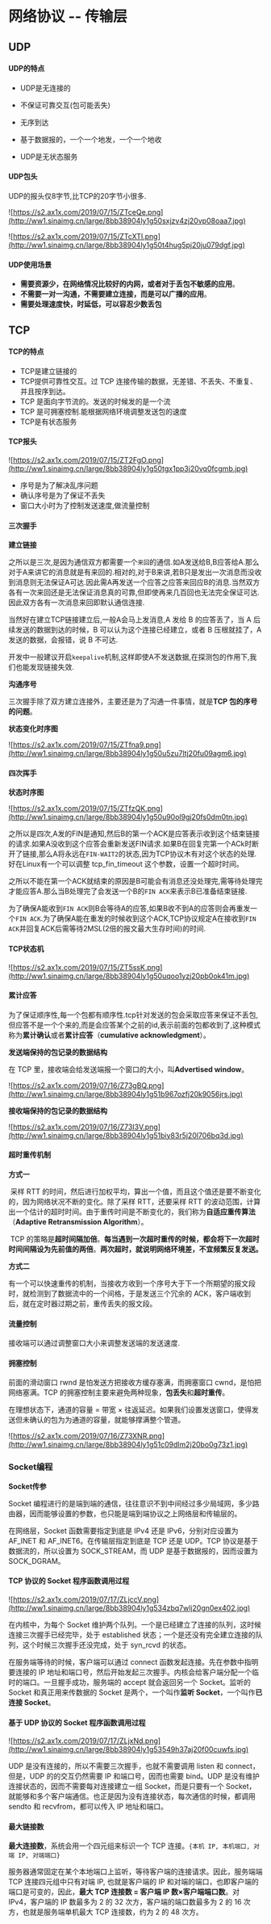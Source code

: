 # 网络协议 -- 传输层

## UDP

#### UDP的特点

+ UDP是无连接的

+ 不保证可靠交互(包可能丢失)

+ 无序到达

+ 基于数据报的，一个一个地发，一个一个地收

+ UDP是无状态服务

  

#### UDP包头

UDP的报头仅8字节,比TCP的20字节小很多.

![https://s2.ax1x.com/2019/07/15/ZTceQe.png](http://ww1.sinaimg.cn/large/8bb38904ly1g50sxjzv4zj20vp08oaa7.jpg)

![https://s2.ax1x.com/2019/07/15/ZTcXTI.png](http://ww1.sinaimg.cn/large/8bb38904ly1g50t4hug5pj20ju079dgf.jpg)



#### UDP使用场景

+ **需要资源少，在网络情况比较好的内网，或者对于丢包不敏感的应用**。
+ **不需要一对一沟通，不需要建立连接，而是可以广播的应用**。
+ **需要处理速度快，时延低，可以容忍少数丢包**



## TCP

#### TCP的特点

- TCP是建立链接的
- TCP提供可靠性交互。过 TCP 连接传输的数据，无差错、不丢失、不重复、并且按序到达。
- TCP 是面向字节流的。发送的时候发的是一个流
- TCP 是可拥塞控制.能根据网络环境调整发送包的速度
- TCP是有状态服务

#### TCP报头

![https://s2.ax1x.com/2019/07/15/ZT2FgO.png](http://ww1.sinaimg.cn/large/8bb38904ly1g50tgx1pp3j20vq0fcgmb.jpg)

+ 序号是为了解决乱序问题
+ 确认序号是为了保证不丢失
+ 窗口大小时为了控制发送速度,做流量控制

#### 三次握手

**建立链接**

之所以是三次,是因为通信双方都需要一个`来回`的通信.如A发送给B,B应答给A.那么对于A来讲它的消息就是有来回的.相对的,对于B来讲,若B只是发出一次消息而没收到消息则无法保证A可达.因此需A再发送一个应答之应答来回应B的消息.当然双方各有一次来回还是无法保证消息真的可靠,但即使再来几百回也无法完全保证可达.因此双方各有一次消息来回即默认通信连接.

当然好在建立TCP链接建立后,一般A会马上发消息,A 发给 B 的应答丢了，当 A 后续发送的数据到达的时候，B 可以认为这个连接已经建立，或者 B 压根就挂了，A 发送的数据，会报错，说 B 不可达.

开发中一般建议开启`keepalive`机制,这样即使A不发送数据,在探测包的作用下,我们也能发现链接失效.

**沟通序号**

三次握手除了双方建立连接外，主要还是为了沟通一件事情，就是**TCP 包的序号的问题**。

**状态变化时序图**

![https://s2.ax1x.com/2019/07/15/ZTfna9.png](http://ww1.sinaimg.cn/large/8bb38904ly1g50u5zu7ltj20fu09agm6.jpg)

#### 四次挥手

**状态时序图**

![https://s2.ax1x.com/2019/07/15/ZTfzQK.png](http://ww1.sinaimg.cn/large/8bb38904ly1g50u90ol9gj20fs0dm0tn.jpg)

之所以是四次,A发的FIN是通知,然后B的第一个ACK是应答表示收到这个结束链接的请求.如果A没收到这个应答会重新发送FIN请求.如果B在回复完第一个ACk时断开了链接,那么A将永远在`FIN-WAIT2`的状态,因为TCP协议木有对这个状态的处理.好在Linux有一个可以调整 tcp_fin_timeout 这个参数，设置一个超时时间。

之所以不能在第一个ACK就结束的原因是B可能会有消息还没处理完,需等待处理完才能应答A.那么当B处理完了会发送一个B的`FIN ACK`来表示B已准备结束链接.

为了确保A能收到`FIN ACK`则B会等待A的应答,如果B收不到A的应答则会再重发一个`FIN ACK`.为了确保A能在重发的时候收到这个ACK,TCP协议规定A在接收到`FIN ACK`并回复ACK后需等待2MSL(2倍的报文最大生存时间)的时间.

#### TCP状态机

![https://s2.ax1x.com/2019/07/15/ZT5ssK.png](http://ww1.sinaimg.cn/large/8bb38904ly1g50uqoo1yzj20pb0ok41m.jpg)

#### 累计应答

为了保证顺序性,每一个包都有顺序性.tcp针对发送的包会采取应答来保证不丢包,但应答不是一个个来的,而是会应答某个之前的id,表示前面的包都收到了,这种模式称为**累计确认**或者**累计应答**（**cumulative acknowledgment**）。

**发送端保持的包记录的数据结构**

在 TCP 里，接收端会给发送端报一个窗口的大小，叫**Advertised window**。

![https://s2.ax1x.com/2019/07/16/Z73gBQ.png](http://ww1.sinaimg.cn/large/8bb38904ly1g51b967ozfj20k9056jrs.jpg)

**接收端保持的包记录的数据结构**

![https://s2.ax1x.com/2019/07/16/Z73I3V.png](http://ww1.sinaimg.cn/large/8bb38904ly1g51biy83r5j20l706bq3d.jpg)

#### 超时重传机制

**方式一**

​	采样 RTT 的时间，然后进行加权平均，算出一个值，而且这个值还是要不断变化的，因为网络状况不断的变化。除了采样 RTT，还要采样 RTT 的波动范围，计算出一个估计的超时时间。由于重传时间是不断变化的，我们称为**自适应重传算法**（**Adaptive Retransmission Algorithm**）。

​	TCP 的策略是**超时间隔加倍**。**每当遇到一次超时重传的时候，都会将下一次超时时间间隔设为先前值的两倍**。**两次超时，就说明网络环境差，不宜频繁反复发送。**

**方式二**

​	有一个可以快速重传的机制，当接收方收到一个序号大于下一个所期望的报文段时，就检测到了数据流中的一个间格，于是发送三个冗余的 ACK，客户端收到后，就在定时器过期之前，重传丢失的报文段。

#### 流量控制

接收端可以通过调整窗口大小来调整发送端的发送速度.

#### 拥塞控制

前面的滑动窗口 rwnd 是怕发送方把接收方缓存塞满，而拥塞窗口 cwnd，是怕把网络塞满。TCP 的拥塞控制主要来避免两种现象，**包丢失**和**超时重传**。

在理想状态下，通道的容量 = 带宽 × 往返延迟。如果我们设置发送窗口，使得发送但未确认的包为为通道的容量，就能够撑满整个管道。

![https://s2.ax1x.com/2019/07/16/Z73XNR.png](http://ww1.sinaimg.cn/large/8bb38904ly1g51c09dlm2j20bo0g73z1.jpg)

### Socket编程

**Socket传参**

Socket 编程进行的是端到端的通信，往往意识不到中间经过多少局域网，多少路由器，因而能够设置的参数，也只能是端到端协议之上网络层和传输层的。

在网络层，Socket 函数需要指定到底是 IPv4 还是 IPv6，分别对应设置为 AF_INET 和 AF_INET6。在传输层指定到底是 TCP 还是 UDP。TCP 协议是基于数据流的，所以设置为 SOCK_STREAM，而 UDP 是基于数据报的，因而设置为 SOCK_DGRAM。

#### TCP 协议的 Socket 程序函数调用过程

![https://s2.ax1x.com/2019/07/17/ZLjccV.png](http://ww1.sinaimg.cn/large/8bb38904ly1g534zbq7wlj20gn0ex402.jpg)

在内核中，为每个 Socket 维护两个队列。一个是已经建立了连接的队列，这时候连接三次握手已经完毕，处于 established 状态；一个是还没有完全建立连接的队列，这个时候三次握手还没完成，处于 syn_rcvd 的状态。

在服务端等待的时候，客户端可以通过 connect 函数发起连接。先在参数中指明要连接的 IP 地址和端口号，然后开始发起三次握手。内核会给客户端分配一个临时的端口。一旦握手成功，服务端的 accept 就会返回另一个 Socket。监听的 Socket 和真正用来传数据的 Socket 是两个，一个叫作**监听 Socket**，一个叫作**已连接 Socket**。

#### 基于 UDP 协议的 Socket 程序函数调用过程

![https://s2.ax1x.com/2019/07/17/ZLjxNd.png](http://ww1.sinaimg.cn/large/8bb38904ly1g53549h37aj20f00cuwfs.jpg)

UDP 是没有连接的，所以不需要三次握手，也就不需要调用 listen 和 connect，但是，UDP 的的交互仍然需要 IP 和端口号，因而也需要 bind。UDP 是没有维护连接状态的，因而不需要每对连接建立一组 Socket，而是只要有一个 Socket，就能够和多个客户端通信。也正是因为没有连接状态，每次通信的时候，都调用 sendto 和 recvfrom，都可以传入 IP 地址和端口。

#### 最大链接数

**最大连接数**，系统会用一个四元组来标识一个 TCP 连接。`{本机 IP, 本机端口, 对端 IP, 对端端口}`

服务器通常固定在某个本地端口上监听，等待客户端的连接请求。因此，服务端端 TCP 连接四元组中只有对端 IP, 也就是客户端的 IP 和对端的端口，也即客户端的端口是可变的，因此，**最大 TCP 连接数 = 客户端 IP 数×客户端端口数**。对 IPv4，客户端的 IP 数最多为 2 的 32 次方，客户端的端口数最多为 2 的 16 次方，也就是服务端单机最大 TCP 连接数，约为 2 的 48 次方。